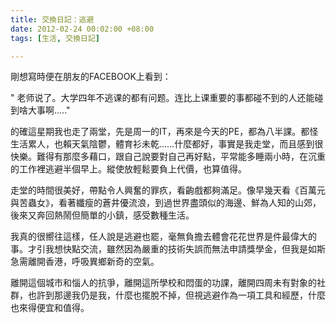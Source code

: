 ```yaml
---
title: 交換日記：逃避
date: 2012-02-24 00:02:00 +08:00
tags: [生活, 交換日記]

---
```


剛想寫時便在朋友的FACEBOOK上看到：  
  
" 老师说了。大学四年不逃课的都有问题。连比上课重要的事都碰不到的人还能碰到啥大事啊....."  
  
的確這星期我也走了兩堂，先是周一的IT，再來是今天的PE，都為八半課。都怪生活累人，也賴天氣陰鬱，體育衫未乾……什麼都好，事實是我走堂，而且感到很快樂。難得有那麼多藉口，跟自己說要對自己再好點，平常能多睡兩小時，在沉重的工作裡逃避半個早上。縱使放輕鬆要負上代價，也算值得。  
  
走堂的時間很美好，帶點令人興奮的罪疚，看齣戲都夠滿足。像早幾天看《百萬元與苦蟲女》，看著纖瘦的蒼井優流浪，到過世界盡頭似的海邊、鮮為人知的山郊，後來又奔回熱鬧但簡單的小鎮，感受數種生活。  
  
我真的很嚮往這樣，任人說是逃避也罷，毫無負擔去體會花花世界是件最偉大的事。才引我想快點交流，雖然因為嚴重的技術失誤而無法申請獎學金，但我是如斯急需離開香港，呼吸異鄉新奇的空氣。  
  
離開這個城市和惱人的抗爭，離開這所學校和悶蛋的功課，離開四周未有對象的社群，也許到那邊我仍是我，什麼也擺脫不掉，但視逃避作為一項工具和經歷，什麼也來得便宜和值得。
